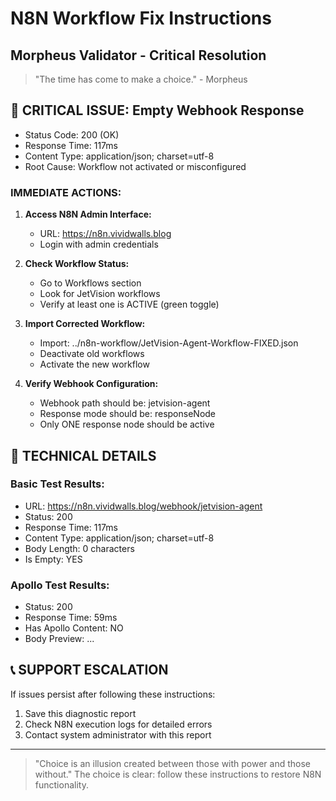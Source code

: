 # N8N Workflow Fix Instructions
## Morpheus Validator - Critical Resolution

> "The time has come to make a choice." - Morpheus

## 🚨 CRITICAL ISSUE: Empty Webhook Response
- Status Code: 200 (OK)
- Response Time: 117ms
- Content Type: application/json; charset=utf-8
- Root Cause: Workflow not activated or misconfigured

### IMMEDIATE ACTIONS:
1. **Access N8N Admin Interface:**
   - URL: https://n8n.vividwalls.blog
   - Login with admin credentials

2. **Check Workflow Status:**
   - Go to Workflows section
   - Look for JetVision workflows
   - Verify at least one is ACTIVE (green toggle)

3. **Import Corrected Workflow:**
   - Import: ../n8n-workflow/JetVision-Agent-Workflow-FIXED.json
   - Deactivate old workflows
   - Activate the new workflow

4. **Verify Webhook Configuration:**
   - Webhook path should be: jetvision-agent
   - Response mode should be: responseNode
   - Only ONE response node should be active

## 🔧 TECHNICAL DETAILS

### Basic Test Results:
- URL: https://n8n.vividwalls.blog/webhook/jetvision-agent
- Status: 200
- Response Time: 117ms
- Content Type: application/json; charset=utf-8
- Body Length: 0 characters
- Is Empty: YES

### Apollo Test Results:
- Status: 200
- Response Time: 59ms
- Has Apollo Content: NO
- Body Preview: ...

## 📞 SUPPORT ESCALATION

If issues persist after following these instructions:
1. Save this diagnostic report
2. Check N8N execution logs for detailed errors
3. Contact system administrator with this report

---

> "Choice is an illusion created between those with power and those without."
> The choice is clear: follow these instructions to restore N8N functionality.